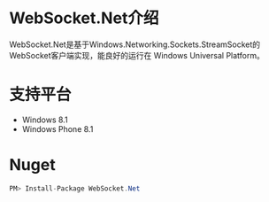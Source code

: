 # WebSocket.Net介绍

WebSocket.Net是基于Windows.Networking.Sockets.StreamSocket的WebSocket客户端实现，能良好的运行在 Windows Universal Platform。

# 支持平台
- Windows 8.1
- Windows Phone 8.1

# Nuget
``` c#
PM> Install-Package WebSocket.Net
